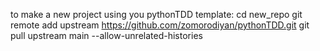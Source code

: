 to make a new project using you pythonTDD template:
cd new_repo
git remote add upstream https://github.com/zomorodiyan/pythonTDD.git
git pull upstream main --allow-unrelated-histories
